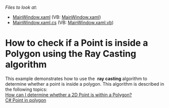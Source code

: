 <!-- default file list -->
*Files to look at*:

* [MainWindow.xaml](./CS/DXMapShapeFile1/MainWindow.xaml) (VB: [MainWindow.xaml](./VB/DXMapShapeFile1/MainWindow.xaml))
* [MainWindow.xaml.cs](./CS/DXMapShapeFile1/MainWindow.xaml.cs) (VB: [MainWindow.xaml.vb](./VB/DXMapShapeFile1/MainWindow.xaml.vb))
<!-- default file list end -->
# How to check if a Point is inside a Polygon using the Ray Casting algorithm 


This example demonstrates how to use the  <strong>ray casting </strong>algorithm to determine whether a point is inside a polygon. This algorithm is described in the following topics:<br><a href="http://stackoverflow.com/questions/217578/how-can-i-determine-whether-a-2d-point-is-within-a-polygon">How can I determine whether a 2D Point is within a Polygon?</a><br><a href="http://stackoverflow.com/questions/4243042/c-sharp-point-in-polygon">C# Point in polygon</a>

<br/>



